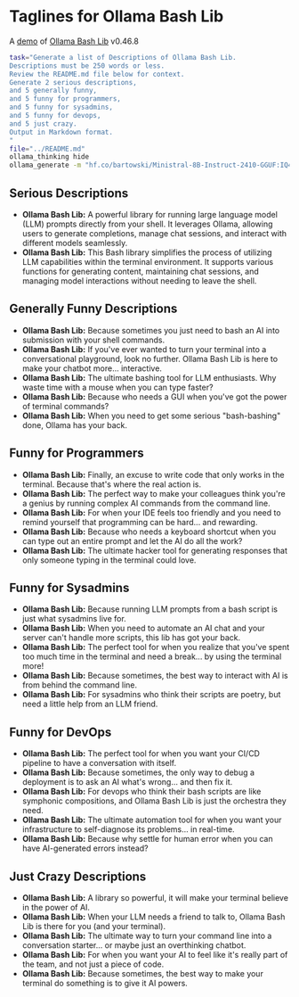 # Taglines for Ollama Bash Lib

A [demo](../README.md#demos) of [Ollama Bash Lib](https://github.com/attogram/ollama-bash-lib) v0.46.8


```bash
task="Generate a list of Descriptions of Ollama Bash Lib.
Descriptions must be 250 words or less.
Review the README.md file below for context.
Generate 2 serious descriptions,
and 5 generally funny,
and 5 funny for programmers,
and 5 funny for sysadmins,
and 5 funny for devops,
and 5 just crazy.
Output in Markdown format.
"
file="../README.md"
ollama_thinking hide
ollama_generate -m "hf.co/bartowski/Ministral-8B-Instruct-2410-GGUF:IQ4_XS" -p "$task\n\n$(cat "$file")"
```
## Serious Descriptions
- **Ollama Bash Lib:** A powerful library for running large language model (LLM) prompts directly from your shell. It leverages Ollama, allowing users to generate completions, manage chat sessions, and interact with different models seamlessly.
- **Ollama Bash Lib:** This Bash library simplifies the process of utilizing LLM capabilities within the terminal environment. It supports various functions for generating content, maintaining chat sessions, and managing model interactions without needing to leave the shell.

## Generally Funny Descriptions
- **Ollama Bash Lib:** Because sometimes you just need to bash an AI into submission with your shell commands.
- **Ollama Bash Lib:** If you've ever wanted to turn your terminal into a conversational playground, look no further. Ollama Bash Lib is here to make your chatbot more... interactive.
- **Ollama Bash Lib:** The ultimate bashing tool for LLM enthusiasts. Why waste time with a mouse when you can type faster?
- **Ollama Bash Lib:** Because who needs a GUI when you've got the power of terminal commands?
- **Ollama Bash Lib:** When you need to get some serious "bash-bashing" done, Ollama has your back.

## Funny for Programmers
- **Ollama Bash Lib:** Finally, an excuse to write code that only works in the terminal. Because that's where the real action is.
- **Ollama Bash Lib:** The perfect way to make your colleagues think you're a genius by running complex AI commands from the command line.
- **Ollama Bash Lib:** For when your IDE feels too friendly and you need to remind yourself that programming can be hard... and rewarding.
- **Ollama Bash Lib:** Because who needs a keyboard shortcut when you can type out an entire prompt and let the AI do all the work?
- **Ollama Bash Lib:** The ultimate hacker tool for generating responses that only someone typing in the terminal could love.

## Funny for Sysadmins
- **Ollama Bash Lib:** Because running LLM prompts from a bash script is just what sysadmins live for.
- **Ollama Bash Lib:** When you need to automate an AI chat and your server can't handle more scripts, this lib has got your back.
- **Ollama Bash Lib:** The perfect tool for when you realize that you've spent too much time in the terminal and need a break... by using the terminal more!
- **Ollama Bash Lib:** Because sometimes, the best way to interact with AI is from behind the command line.
- **Ollama Bash Lib:** For sysadmins who think their scripts are poetry, but need a little help from an LLM friend.

## Funny for DevOps
- **Ollama Bash Lib:** The perfect tool for when you want your CI/CD pipeline to have a conversation with itself.
- **Ollama Bash Lib:** Because sometimes, the only way to debug a deployment is to ask an AI what's wrong... and then fix it.
- **Ollama Bash Lib:** For devops who think their bash scripts are like symphonic compositions, and Ollama Bash Lib is just the orchestra they need.
- **Ollama Bash Lib:** The ultimate automation tool for when you want your infrastructure to self-diagnose its problems... in real-time.
- **Ollama Bash Lib:** Because why settle for human error when you can have AI-generated errors instead?

## Just Crazy Descriptions
- **Ollama Bash Lib:** A library so powerful, it will make your terminal believe in the power of AI.
- **Ollama Bash Lib:** When your LLM needs a friend to talk to, Ollama Bash Lib is there for you (and your terminal).
- **Ollama Bash Lib:** The ultimate way to turn your command line into a conversation starter... or maybe just an overthinking chatbot.
- **Ollama Bash Lib:** For when you want your AI to feel like it's really part of the team, and not just a piece of code.
- **Ollama Bash Lib:** Because sometimes, the best way to make your terminal do something is to give it AI powers.
